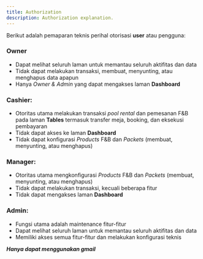 ```yaml
---
title: Authorization
description: Authorization explanation.
---
```


Berikut adalah pemaparan teknis perihal otorisasi **user** atau pengguna:

### Owner

- Dapat melihat seluruh laman untuk memantau seluruh aktifitas dan data
- Tidak dapat melakukan transaksi, membuat, menyunting, atau menghapus data apapun
- Hanya _Owner & Admin_ yang dapat mengakses laman **Dashboard**

### Cashier:

- Otoritas utama melakukan transaksi _pool rental_ dan pemesanan F&B pada laman **Tables** termasuk transfer meja, booking, dan eksekusi pembayaran
- Tidak dapat akses ke laman **Dashboard**
- Tidak dapat konfigurasi _Products_ F&B dan _Packets_ (membuat, menyunting, atau menghapus)

### Manager:

- Otoritas utama mengkonfigurasi _Products_ F&B dan _Packets_ (membuat, menyunting, atau menghapus)
- Tidak dapat melakukan transaksi, kecuali beberapa fitur
- Tidak dapat mengakses laman **Dashboard**

### Admin:

- Fungsi utama adalah maintenance fitur-fitur
- Dapat melihat seluruh laman untuk memantau seluruh aktifitas dan data
- Memiliki akses semua fitur-fitur dan melakukan konfigurasi teknis

_**Hanya dapat menggunakan gmail**_
